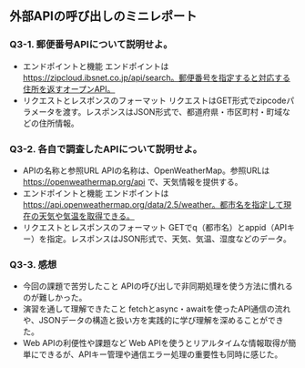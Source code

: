 ## 外部APIの呼び出しのミニレポート
### Q3-1. 郵便番号APIについて説明せよ。
* エンドポイントと機能
   エンドポイントは https://zipcloud.ibsnet.co.jp/api/search。郵便番号を指定すると対応する住所を返すオープンAPI。
* リクエストとレスポンスのフォーマット
   リクエストはGET形式でzipcodeパラメータを渡す。レスポンスはJSON形式で、都道府県・市区町村・町域などの住所情報。   
### Q3-2. 各自で調査したAPIについて説明せよ。
* APIの名称と参照URL
  APIの名称は、OpenWeatherMap。参照URLは https://openweathermap.org/api で、天気情報を提供する。
* エンドポイントと機能
  エンドポイントは https://api.openweathermap.org/data/2.5/weather。都市名を指定して現在の天気や気温を取得できる。
* リクエストとレスポンスのフォーマット
  GETでq（都市名）とappid（APIキー）を指定。レスポンスはJSON形式で、天気、気温、湿度などのデータ。
### Q3-3. 感想
* 今回の課題で苦労したこと
  APIの呼び出しで非同期処理を使う方法に慣れるのが難しかった。
* 演習を通して理解できたこと
  fetchとasync・awaitを使ったAPI通信の流れや、JSONデータの構造と扱い方を実践的に学び理解を深めることができた。
* Web APIの利便性や課題など
  Web APIを使うとリアルタイムな情報取得が簡単にできるが、APIキー管理や通信エラー処理の重要性も同時に感じた。
  
